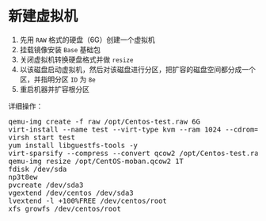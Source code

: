 # 新建虚拟机


1. 先用 `RAW` 格式的硬盘（6G）创建一个虚拟机
2. 挂载镜像安装 `Base` 基础包
3. 关闭虚拟机转换硬盘格式并做 `resize`
4. 以该磁盘启动虚拟机，然后对该磁盘进行分区，把扩容的磁盘空间都分成一个区，并指明分区 `ID` 为 `8e`
5. 重启机器并扩容根分区


详细操作：
<pre>
qemu-img create -f raw /opt/Centos-test.raw 6G
virt-install --name test --virt-type kvm --ram 1024 --cdrom=/home/CentOS-7-x86_64-DVD-1503.iso --disk path=/opt/Centos-test.raw --network bridge=br0	 --graphics vnc,listen=0.0.0.0,port=5911,keymap='en-us' --noautoconsole
virsh start test
yum install libguestfs-tools -y
virt-sparsify --compress --convert qcow2 /opt/Centos-test.raw /opt/CentOS-moban.qcow2
qemu-img resize /opt/CentOS-moban.qcow2 1T
fdisk /dev/sda
np3t8ew
pvcreate /dev/sda3
vgextend /dev/centos /dev/sda3
lvextend -l +100%FREE /dev/centos/root
xfs_growfs /dev/centos/root
</pre>
